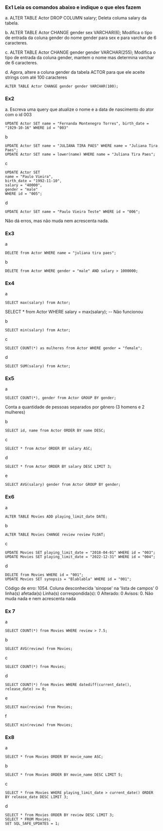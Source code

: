 ### Ex1 Leia os comandos abaixo e indique o que eles fazem
a. ALTER TABLE Actor DROP COLUMN salary;
Deleta columa salary da tabela.

b. ALTER TABLE Actor CHANGE gender sex VARCHAR(6);
Modifica o tipo de entrada da coluna gender do nome gender para sex e para varchar de 6 caracteres.

c. ALTER TABLE Actor CHANGE gender gender VARCHAR(255);
Modifica o tipo de entrada da coluna gender, mantem o nome mas determina varchar de 6 caracteres.

d. Agora, altere a coluna gender da tabela ACTOR para que ele aceite strings com até 100 caracteres
```
ALTER TABLE Actor CHANGE gender gender VARCHAR(100);
```

### Ex2 
a. Escreva uma query que atualize o nome e a data de nascimento do ator com o id 003
```
UPDATE Actor SET name = "Fernanda Montenegro Torres", birth_date = "1929-10-16" WHERE id = "003"
```

b
```
UPDATE Actor SET name = "JULIANA TIRA PAES" WHERE name = "Juliana Tira Paes";
UPDATE Actor SET name = lower(name) WHERE name = "Juliana Tira Paes";
```

c
```
UPDATE Actor SET
name = "Paulo Vieira",
birth_date = "1992-11-10",
salary = "40000",
gender = "male"
WHERE id = "005";
```

d 
```
UPDATE Actor SET name = "Paulo Vieira Teste" WHERE id = "006";
```
Não dá erros, mas não muda nem acrescenta nada.

### Ex3
a 
```
DELETE from Actor WHERE name = "juliana tira paes";
```

b 
```
DELETE from Actor WHERE gender = "male" AND salary > 1000000;
```

### Ex4
a
```
SELECT max(salary) from Actor;
```
SELECT * from Actor WHERE salary = max(salary); 
-- Não funcionou

b 
```
SELECT min(salary) from Actor;
```

c 
```
SELECT COUNT(*) as mulheres from Actor WHERE gender = "female";
```

d 
```
SELECT SUM(salary) from Actor;
```

### Ex5
a 
```
SELECT COUNT(*), gender from Actor GROUP BY gender;
```
Conta a quantidade de pessoas separados por gênero (3 homens e 2 mulheres)

b 
```
SELECT id, name from Actor ORDER BY name DESC;
```

c
```
SELECT * from Actor ORDER BY salary ASC;
```

d
```
SELECT * from Actor ORDER BY salary DESC LIMIT 3;
```

e 
```
SELECT AVG(salary) gender from Actor GROUP BY gender;
```

### Ex6
a 
```
ALTER TABLE Movies ADD playing_limit_date DATE;
```

b 
```
ALTER TABLE Movies CHANGE review review FLOAT;
```

c 
```
UPDATE Movies SET playing_limit_date = "2018-04-01" WHERE id = "003";
UPDATE Movies SET playing_limit_date = "2022-12-31" WHERE id = "004";
```

d 
```
DELETE from Movies WHERE id = "001";
UPDATE Movies SET synopsis = "Blablabla" WHERE id = "001";
```
Código de erro: 1054. Coluna desconhecida 'sinopse' na 'lista de campos'
0 linha(s) afetada(s) Linha(s) correspondida(s): 0 Alterado: 0 Avisos: 0. Não muda nada e nem acrescenta nada

### Ex 7
a 
```
SELECT COUNT(*) from Movies WHERE review > 7.5;
```

b 
```
SELECT AVG(review) from Movies;
```

c
```
SELECT COUNT(*) from Movies;
```

d 
```
SELECT COUNT(*) from Movies WHERE datediff(current_date(), release_date) >= 0; 
```

e 
```
SELECT max(review) from Movies;
```

f
```
SELECT min(review) from Movies;
```

### Ex8
a 
```
SELECT * from Movies ORDER BY movie_name ASC;
```

b 
```
SELECT * from Movies ORDER BY movie_name DESC LIMIT 5;
```

c 
```
SELECT * from Movies WHERE playing_limit_date > current_date() ORDER BY release_date DESC LIMIT 3;
```

d
```
SELECT * from Movies ORDER BY review DESC LIMIT 3;
SELECT * FROM Movies;
SET SQL_SAFE_UPDATES = 1;
```